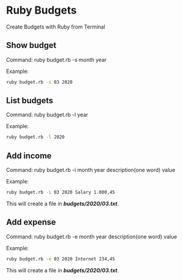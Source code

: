 # Ruby Budgets

Create Budgets with Ruby from Terminal

## Show budget

Command: ruby budget.rb -s month year

Example: 

```sh
ruby budget.rb -s 03 2020
```

## List budgets

Command: ruby budget.rb -l year

Example:

```sh
ruby budget.rb -l 2020
```

## Add income

Command: ruby budget.rb -i month year description(one word) value

Example:

```sh
ruby budget.rb -i 03 2020 Salary 1.000,45
```

This will create a file in ***budgets/2020/03.txt***.

## Add expense

Command: ruby budget.rb -e month year description(one word) value

Example:

```sh
ruby budget.rb -e 03 2020 Internet 234,45
```

This will create a file in ***budgets/2020/03.txt***.
